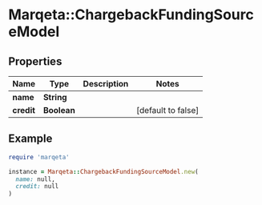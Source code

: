# Marqeta::ChargebackFundingSourceModel

## Properties

| Name | Type | Description | Notes |
| ---- | ---- | ----------- | ----- |
| **name** | **String** |  |  |
| **credit** | **Boolean** |  | [default to false] |

## Example

```ruby
require 'marqeta'

instance = Marqeta::ChargebackFundingSourceModel.new(
  name: null,
  credit: null
)
```

